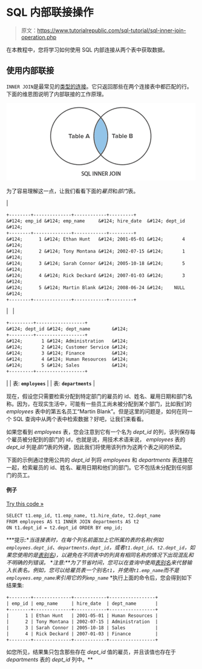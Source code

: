 # SQL 内部联接操作

> 原文：<https://www.tutorialrepublic.com/sql-tutorial/sql-inner-join-operation.php>

在本教程中，您将学习如何使用 SQL 内部连接从两个表中获取数据。

## 使用内部联接

`INNER JOIN`是最常见的[类型的连接](sql-joining-tables.php#types-of-joins)。它只返回那些在两个连接表中都匹配的行。下面的维恩图说明了内部联接的工作原理。

![SQL Inner Join Illustration](img/c5fe6160b7180d8f4b68f26e5762140d.png)

为了容易理解这一点，让我们看看下面的*雇员*和*部门*表。

| 

```
+--------+--------------+------------+---------+
&#124; emp_id &#124; emp_name     &#124; hire_date  &#124; dept_id &#124;
+--------+--------------+------------+---------+
&#124;      1 &#124; Ethan Hunt   &#124; 2001-05-01 &#124;       4 &#124;
&#124;      2 &#124; Tony Montana &#124; 2002-07-15 &#124;       1 &#124;
&#124;      3 &#124; Sarah Connor &#124; 2005-10-18 &#124;       5 &#124;
&#124;      4 &#124; Rick Deckard &#124; 2007-01-03 &#124;       3 &#124;
&#124;      5 &#124; Martin Blank &#124; 2008-06-24 &#124;    NULL &#124;
+--------+--------------+------------+---------+

```

 |   | 

```
+---------+------------------+
&#124; dept_id &#124; dept_name        &#124;
+---------+------------------+
&#124;       1 &#124; Administration   &#124;
&#124;       2 &#124; Customer Service &#124;
&#124;       3 &#124; Finance          &#124;
&#124;       4 &#124; Human Resources  &#124;
&#124;       5 &#124; Sales            &#124;
+---------+------------------+

```

 |
| 表: **`employees`** |  | 表: **`departments`** |

现在，假设您只需要检索分配到特定部门的雇员的 id、姓名、雇用日期和部门名称。因为，在现实生活中，可能有一些员工尚未被分配到某个部门，比如我们的 *employees* 表中的第五名员工“Martin Blank”。但是这里的问题是，如何在同一个 SQL 查询中从两个表中检索数据？好吧，让我们来看看。

如果您看到 *employees* 表，您会注意到它有一个名为 *dept_id* 的列，该列保存每个雇员被分配到的部门的 id，也就是说，用技术术语来说， *employees* 表的 *dept_id* 列是*部门*表的外键，因此我们将使用该列作为这两个表之间的桥梁。

下面的示例通过使用公共的 *dept_id* 列将 *employees* 和 *departments* 表连接在一起，检索雇员的 id、姓名、雇用日期和他们的部门。它不包括未分配到任何部门的员工。

#### 例子

[Try this code »](../codelab.php?topic=sql&file=inner-join "Try this code using online Editor")

```
SELECT t1.emp_id, t1.emp_name, t1.hire_date, t2.dept_name
FROM employees AS t1 INNER JOIN departments AS t2
ON t1.dept_id = t2.dept_id ORDER BY emp_id;
```

 ***提示:**当连接表时，在每个列名前面加上它所属的表的名称(例如`employees.dept_id`、`departments.dept_id`，或者`t1.dept_id`、`t2.dept_id`，如果您使用的是[表别名](sql-aliases.php))，以避免在不同表中的列具有相同名称的情况下出现混乱和不明确的列错误。*  ****注意:**为了节省时间，您可以在查询中使用[表别名](sql-aliases.php)来代替输入长表名。例如，您可以给*雇员*表一个别名`t1`，并使用`t1.emp_name`而不是`employees.emp_name`来引用它的列`emp_name`*  *执行上面的命令后，您会得到如下结果集:

```
+--------+--------------+------------+-----------------+
| emp_id | emp_name     | hire_date  | dept_name       |
+--------+--------------+------------+-----------------+
|      1 | Ethan Hunt   | 2001-05-01 | Human Resources |
|      2 | Tony Montana | 2002-07-15 | Administration  |
|      3 | Sarah Connor | 2005-10-18 | Sales           |
|      4 | Rick Deckard | 2007-01-03 | Finance         |
+--------+--------------+------------+-----------------+

```

如您所见，结果集只包含那些存在 *dept_id* 值的雇员，并且该值也存在于 *departments* 表的 *dept_id* 列中。**